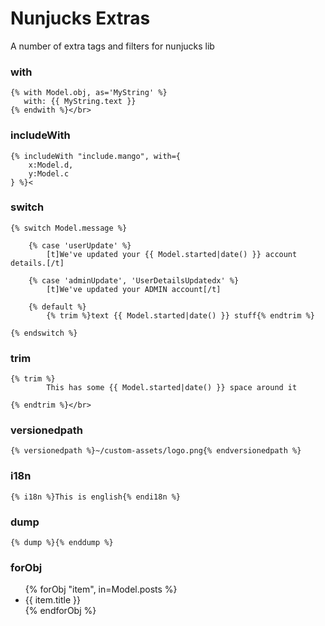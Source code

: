 # Nunjucks Extras

A number of extra tags and filters for nunjucks lib


### with
```
{% with Model.obj, as='MyString' %}
   with: {{ MyString.text }}
{% endwith %}</br>

```

### includeWith
```
{% includeWith "include.mango", with={
    x:Model.d,
    y:Model.c
} %}<
```

### switch
```
{% switch Model.message %}

    {% case 'userUpdate' %}
        [t]We've updated your {{ Model.started|date() }} account details.[/t]

    {% case 'adminUpdate', 'UserDetailsUpdatedx' %}
        [t]We've updated your ADMIN account[/t]

    {% default %}
        {% trim %}text {{ Model.started|date() }} stuff{% endtrim %}

{% endswitch %}
```

### trim
```
{% trim %}
        This has some {{ Model.started|date() }} space around it

{% endtrim %}</br>
```

### versionedpath
```
{% versionedpath %}~/custom-assets/logo.png{% endversionedpath %}
```

### i18n
```
{% i18n %}This is english{% endi18n %}
```


### dump
```
{% dump %}{% enddump %}
```

### forObj
<ul>
{% forObj "item", in=Model.posts %}
  <li>{{ item.title }}</li>
{% endforObj %}
</ul>